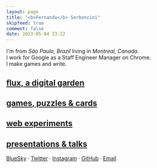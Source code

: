 ```yaml
---
layout: page
title: "<b>Fernando</b> Serboncini"
skipfeed: true
comment: false
date: 2023-05-04 23:22
---
```


I'm from *São Paulo, Brazil* living in *Montreal, Canada*.<br>
I work for Google as a Staff Engineer Manager on Chrome.<br>
I make games and write.


<div id="high">

## [flux<strong>,</strong> **a digital garden**](/flux)

## [games<strong>,</strong> puzzles **&** cards](/games)

## [**web** experiments](/exp)

## [presentations **&** talks](/talks)

</div>

<div id="else">

[BlueSky](https://bsky.app/profile/fserb.com) &middot;
[Twitter](https://twitter.com/fserb) &middot;
[Instagram](https://instagram.com/fserb) &middot;
[GitHub](https://github.com/fserb) &middot;
[Email](mailto:fserb@fserb.com)

</div>
